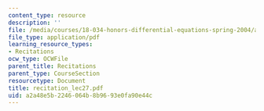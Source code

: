 ```yaml
---
content_type: resource
description: ''
file: /media/courses/18-034-honors-differential-equations-spring-2004/a2a48e5b2246064b8b9693e0fa90e44c_recitation_lec27.pdf
file_type: application/pdf
learning_resource_types:
- Recitations
ocw_type: OCWFile
parent_title: Recitations
parent_type: CourseSection
resourcetype: Document
title: recitation_lec27.pdf
uid: a2a48e5b-2246-064b-8b96-93e0fa90e44c
---
```

